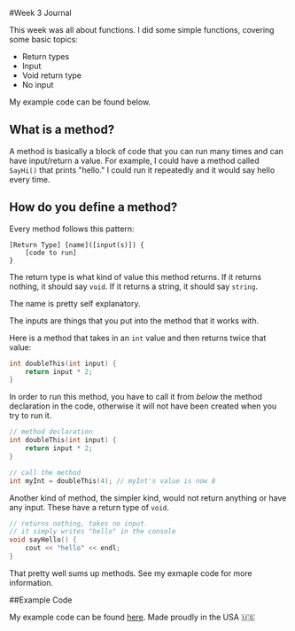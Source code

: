 #Week 3 Journal

This week was all about functions. I did some simple functions, covering some basic topics:

- Return types
- Input
- Void return type
- No input

My example code can be found below.

## What is a method?

A method is basically a block of code that you can run many times and can have input/return a value. For example, I could have a method called `SayHi()` that prints "hello." I could run it repeatedly and it would say hello every time.

## How do you define a method?

Every method follows this pattern:

```
[Return Type] [name]([input(s)]) {
	[code to run]
}
```

The return type is what kind of value this method returns. If it returns nothing, it should say `void`. If it returns a string, it should say `string`.

The name is pretty self explanatory.

The inputs are things that you put into the method that it works with.

Here is a method that takes in an `int` value and then returns twice that value:

```c++
int doubleThis(int input) {
	return input * 2;
}
```

In order to run this method, you have to call it from *below* the method declaration in the code, otherwise it will not have been created when you try to run it.

```c++
// method declaration
int doubleThis(int input) {
	return input * 2;
}

// call the method
int myInt = doubleThis(4); // myInt's value is now 8
```

Another kind of method, the simpler kind, would not return anything or have any input. These have a return type of `void`.

```c++
// returns nothing, takes no input.
// it simply writes "hello" in the console
void sayHello() {
	cout << "hello" << endl;
}
```

That pretty well sums up methods. See my exmaple code for more information.

##Example Code

My example code can be found [here](https://github.com/WillEccles/cpp-seminar/blob/master/Week-3/Code/main.cpp). Made proudly in the USA :us:
